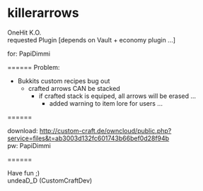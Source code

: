 killerarrows
============

OneHit K.O.                                       
requested Plugin
[depends on Vault + economy plugin ...]

for: PapiDimmi    

======
Problem:
  - Bukkits custom recipes bug out
    - crafted arrows CAN be stacked 
      - if crafted stack is equiped, all arrows will be erased ...
        - added warning to item lore for users ... 

======

download: 
http://custom-craft.de/owncloud/public.php?service=files&t=ab3003d132fc601743b66bef0d28f94b              
pw: PapiDimmi 

======

Have fun ;)                                                                                   
undeaD_D (CustomCraftDev)
